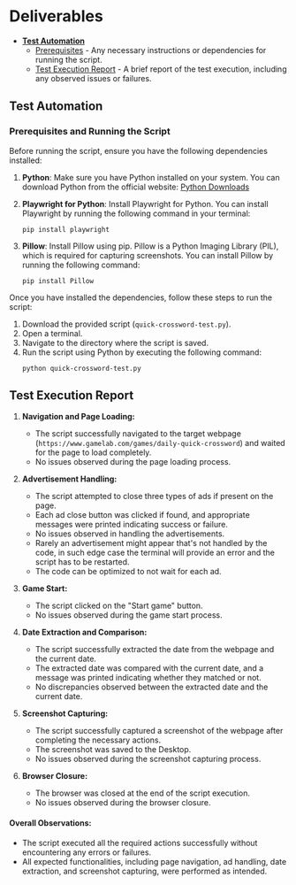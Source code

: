 # Deliverables
  - [**Test Automation**](#test-automation)
    - [Prerequisites](#prerequisites-and-running-the-script) - Any necessary instructions or dependencies for running the script.
    - [Test Execution Report](#test-execution-report) - A brief report of the test execution, including any observed issues or failures.

## Test Automation

### Prerequisites and Running the Script

Before running the script, ensure you have the following dependencies installed:

1. **Python**: Make sure you have Python installed on your system. You can download Python from the official website: [Python Downloads](https://www.python.org/downloads/)

2. **Playwright for Python**: Install Playwright for Python. You can install Playwright by running the following command in your terminal:
   ```
   pip install playwright
   ```

3. **Pillow**: Install Pillow using pip. Pillow is a Python Imaging Library (PIL), which is required for capturing screenshots. You can install Pillow by running the following command:
   ```
   pip install Pillow
   ```

Once you have installed the dependencies, follow these steps to run the script:

1. Download the provided script (`quick-crossword-test.py`).
2. Open a terminal.
3. Navigate to the directory where the script is saved.
4. Run the script using Python by executing the following command:
   ```
   python quick-crossword-test.py
   ```
   
## Test Execution Report

1. **Navigation and Page Loading:**
   - The script successfully navigated to the target webpage (`https://www.gamelab.com/games/daily-quick-crossword`) and waited for the page to load completely.
   - No issues observed during the page loading process.

2. **Advertisement Handling:**
   - The script attempted to close three types of ads if present on the page.
   - Each ad close button was clicked if found, and appropriate messages were printed indicating success or failure.
   - No issues observed in handling the advertisements.
   - Rarely an advertisement might appear that's not handled by the code, in such edge case the terminal will provide an error and the script has to be restarted.
   - The code can be optimized to not wait for each ad.

3. **Game Start:**
   - The script clicked on the "Start game" button.
   - No issues observed during the game start process.

4. **Date Extraction and Comparison:**
   - The script successfully extracted the date from the webpage and the current date.
   - The extracted date was compared with the current date, and a message was printed indicating whether they matched or not.
   - No discrepancies observed between the extracted date and the current date.

5. **Screenshot Capturing:**
   - The script successfully captured a screenshot of the webpage after completing the necessary actions.
   - The screenshot was saved to the Desktop.
   - No issues observed during the screenshot capturing process.

6. **Browser Closure:**
   - The browser was closed at the end of the script execution.
   - No issues observed during the browser closure.

#### Overall Observations:
- The script executed all the required actions successfully without encountering any errors or failures.
- All expected functionalities, including page navigation, ad handling, date extraction, and screenshot capturing, were performed as intended.
